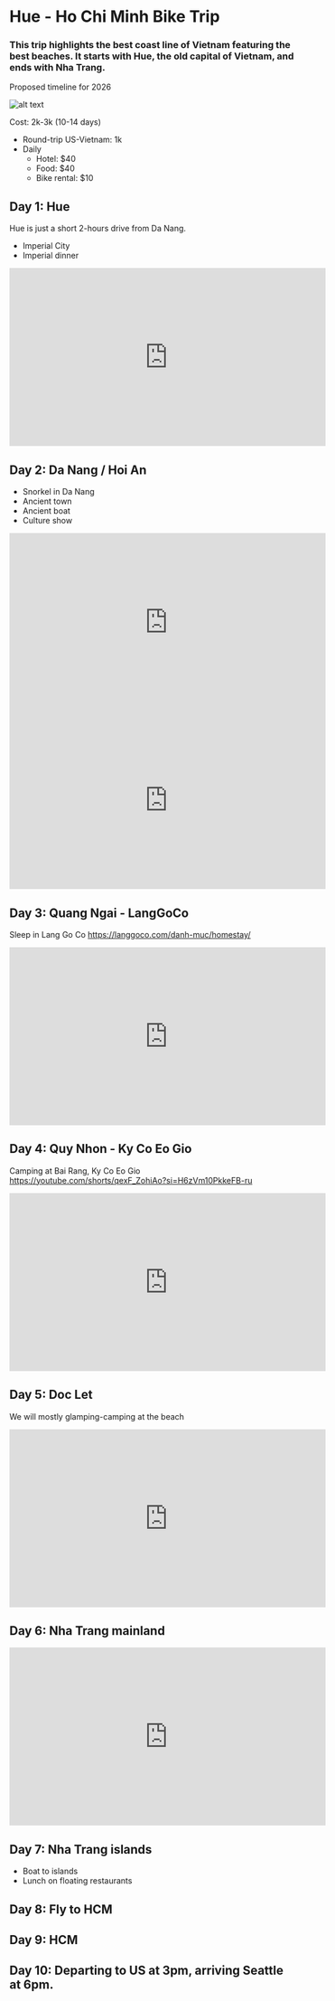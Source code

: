 # Hue - Ho Chi Minh Bike Trip

### This trip highlights the best coast line of Vietnam featuring the best beaches. It starts with Hue, the old capital of Vietnam, and ends with Nha Trang.

Proposed timeline for 2026

![alt text](image-35.png)

Cost: 2k-3k (10-14 days)
* Round-trip US-Vietnam: 1k
* Daily
  * Hotel: $40
  * Food: $40
  * Bike rental: $10


## Day 1: Hue
Hue is just a short 2-hours drive from Da Nang.
* Imperial City
* Imperial dinner
<iframe width="560" height="315" src="https://www.youtube.com/embed/ux_--ni9r8Q?si=f3ZE0zmB8bGBz6RW" title="YouTube video player" frameborder="0" allow="accelerometer; autoplay; clipboard-write; encrypted-media; gyroscope; picture-in-picture; web-share" referrerpolicy="strict-origin-when-cross-origin" allowfullscreen></iframe>

## Day 2: Da Nang / Hoi An
* Snorkel in Da Nang
* Ancient town
* Ancient boat
* Culture show

<iframe width="560" height="315" src="https://www.youtube.com/embed/ZWj54JtkiSw?si=nMqnLXuy21Rvzjji" title="YouTube video player" frameborder="0" allow="accelerometer; autoplay; clipboard-write; encrypted-media; gyroscope; picture-in-picture; web-share" referrerpolicy="strict-origin-when-cross-origin" allowfullscreen></iframe>

<iframe width="560" height="315" src="https://www.youtube.com/embed/fBLF-kFihPs?si=bgF-NQmXQpPl0wH6" title="YouTube video player" frameborder="0" allow="accelerometer; autoplay; clipboard-write; encrypted-media; gyroscope; picture-in-picture; web-share" referrerpolicy="strict-origin-when-cross-origin" allowfullscreen></iframe>

## Day 3: Quang Ngai - LangGoCo
Sleep in Lang Go Co https://langgoco.com/danh-muc/homestay/
<iframe width="560" height="315" src="https://www.youtube.com/embed/MwmjRjDNt3Q?si=swM_G6FrdDK4HhAe" title="YouTube video player" frameborder="0" allow="accelerometer; autoplay; clipboard-write; encrypted-media; gyroscope; picture-in-picture; web-share" referrerpolicy="strict-origin-when-cross-origin" allowfullscreen></iframe>

## Day 4: Quy Nhon - Ky Co Eo Gio
Camping at Bai Rang, Ky Co Eo Gio
https://youtube.com/shorts/qexF_ZohiAo?si=H6zVm10PkkeFB-ru
<iframe width="560" height="315" src="https://www.youtube.com/embed/RpXeCw2ojM4?si=YYDSecI8m5gURDht" title="YouTube video player" frameborder="0" allow="accelerometer; autoplay; clipboard-write; encrypted-media; gyroscope; picture-in-picture; web-share" referrerpolicy="strict-origin-when-cross-origin" allowfullscreen></iframe>

## Day 5: Doc Let
We will mostly glamping-camping at the beach
<iframe width="560" height="315" src="https://www.youtube.com/embed/ah-4iB3vxxw?si=ohTO4s7dxqsdkFP8" title="YouTube video player" frameborder="0" allow="accelerometer; autoplay; clipboard-write; encrypted-media; gyroscope; picture-in-picture; web-share" referrerpolicy="strict-origin-when-cross-origin" allowfullscreen></iframe>

## Day 6: Nha Trang mainland

<iframe width="560" height="315" src="https://www.youtube.com/embed/K1APiW5JK7s?si=HXkXg7Pt3m5Ih968" title="YouTube video player" frameborder="0" allow="accelerometer; autoplay; clipboard-write; encrypted-media; gyroscope; picture-in-picture; web-share" referrerpolicy="strict-origin-when-cross-origin" allowfullscreen></iframe>

## Day 7: Nha Trang islands
* Boat to islands
* Lunch on floating restaurants

## Day 8: Fly to HCM
## Day 9: HCM
## Day 10: Departing to US at 3pm, arriving Seattle at 6pm.

